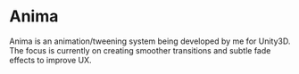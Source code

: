 # Anima
Anima is an animation/tweening system being developed by me for Unity3D. The focus is currently on creating smoother transitions and subtle fade effects to improve UX.
